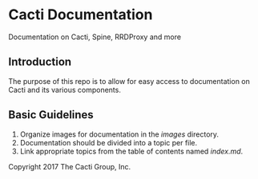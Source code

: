 # Cacti Documentation
Documentation on Cacti, Spine, RRDProxy and more

## Introduction
The purpose of this repo is to allow for easy access to documentation on Cacti
and its various components.

## Basic Guidelines

1. Organize images for documentation in the *images* directory.
2. Documentation should be divided into a topic per file.
3. Link appropriate topics from the table of contents named *index.md*.

Copyright 2017 The Cacti Group, Inc.
